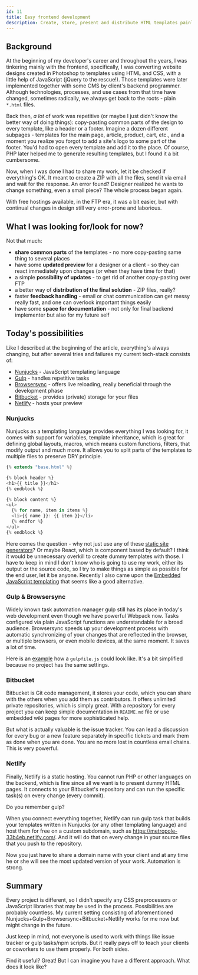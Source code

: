 ```yaml
---
id: 11
title: Easy frontend development
description: Create, store, present and distribute HTML templates painlessly with the current offer of the tools that are ready to help you. And completely for free!
---
```


## Background

At the beginning of my developer's career and throughout the years, I was tinkering mainly with the frontend, specifically, I was converting website designs created in Photoshop to templates using HTML and CSS, with a little help of JavaScript (jQuery to the rescue!). Those templates were later implemented together with some CMS by client's backend programmer. Although technologies, processes, and use cases from that time have changed, sometimes radically, we always get back to the roots - plain `*.html` files.

Back then, _a lot_ of work was repetitive (or maybe I just didn't know the better way of doing things): copy-pasting common parts of the design to every template, like a header or a footer. Imagine a dozen different subpages - templates for the main page, article, product, cart, etc., and a moment you realize you forgot to add a site's logo to some part of the footer. You'd had to open every template and add it to the place. Of course, PHP later helped me to generate resulting templates, but I found it a bit cumbersome.

Now, when I was done I had to share my work, let it be checked if everything's OK. It meant to create a ZIP with all the files, send it via email and wait for the response. An error found? Designer realized he wants to change something, even a small piece? The whole process began again.

With free hostings available, in the FTP era, it was a bit easier, but with continual changes in design still very error-prone and laborious.

## What I was looking for/look for now?

Not that much:

- **share common parts** of the templates - no more copy-pasting same thing to several places
- have some **updated preview** for a designer or a client - so they can react immediately upon changes (or when they have time for that)
- a simple **possibility of updates** - to get rid of another copy-pasting over FTP
- a better way of **distribution of the final solution** - ZIP files, really?
- faster **feedback handling** - email or chat communication can get messy really fast, and one can overlook important things easily
- have some **space for documentation** - not only for final backend implementer but also for my future self

## Today's possibilities

Like I described at the beginning of the article, everything's always changing, but after several tries and failures my current tech-stack consists of:

- [Nunjucks](https://mozilla.github.io/nunjucks/) - JavaScript templating language
- [Gulp](https://gulpjs.com/) - handles repetitive tasks
- [Browsersync](https://www.browsersync.io/) - offers live reloading, really beneficial through the development phase
- [Bitbucket](https://bitbucket.org/) - provides (private) storage for your files
- [Netlify](https://www.netlify.com/) - hosts your preview

### Nunjucks

Nunjucks as a templating language provides everything I was looking for, it comes with support for variables, template inheritance, which is great for defining global layouts, macros, which means custom functions, filters, that modify output and much more. It allows you to split parts of the templates to multiple files to preserve DRY principle.

```js
{% extends "base.html" %}

{% block header %}
<h1>{{ title }}</h1>
{% endblock %}

{% block content %}
<ul>
  {% for name, item in items %}
  <li>{{ name }}: {{ item }}</li>
  {% endfor %}
</ul>
{% endblock %}
```

Here comes the question - why not just use any of these [static site generators](https://www.staticgen.com/)? Or maybe React, which is component based by default? I think it would be unnecessary overkill to create dummy templates with those. I have to keep in mind I don't know who is going to use my work, either its output or the source code, so I try to make things as simple as possible for the end user, let it be anyone. Recently I also came upon the [Embedded JavaScript templating](https://ejs.co/) that seems like a good alternative.

### Gulp & Browsersync

Widely known task automation manager gulp still has its place in today's web development even though we have powerful Webpack now. Tasks configured via plain JavaScript functions are understandable for a broad audience. Browsersync speeds up your development process with automatic synchronizing of your changes that are reflected in the browser, or multiple browsers, or even mobile devices, at the same moment. It saves a lot of time.

Here is an [example](https://gist.github.com/crazko/d59053a5f3c236a20d27eacbb8a5e920) how a `gulpfile.js` could look like. It's a bit simplified because no project has the same settings.

### Bitbucket

Bitbucket is Git code management, it stores your code, which you can share with the others when you add them as contributors. It offers unlimited private repositories, which is simply great. With a repository for every project you can keep simple documentation in `README.md` file or use embedded wiki pages for more sophisticated help.

But what is actually valuable is the issue tracker. You can lead a discussion for every bug or a new feature separately in specific tickets and mark them as done when you are done. You are no more lost in countless email chains. This is very powerful.

### Netlify

Finally, Netlify is a static hosting. You cannot run PHP or other languages on the backend, which is fine since all we want is to present dummy HTML pages. It connects to your Bitbucket's repository and can run the specific task(s) on every change (every commit).

Do you remember gulp?

When you connect everything together, Netlify can run gulp task that builds your templates written in Nunjucks (or any other templating language) and host them for free on a custom subdomain, such as https://metropole-33b4eb.netlify.com/. And it will do that on every change in your source files that you push to the repository.

Now you just have to share a domain name with your client and at any time he or she will see the most updated version of your work. Automation is strong.

## Summary

Every project is different, so I didn't specify any CSS preprocessors or JavaScript libraries that may be used in the process. Possibilities are probably countless. My current setting consisting of aforementioned Nunjucks+Gulp+Browsersync+Bitbucket+Netlify works for me now but might change in the future.

Just keep in mind, not everyone is used to work with things like issue tracker or gulp tasks/npm scripts. But it really pays off to teach your clients or coworkers to use them properly. For both sides.

<Tip>

Find it useful? Great! But I can imagine you have a different approach. What does it look like?

</Tip>
